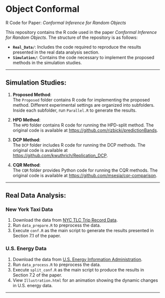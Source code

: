 # Object Conformal

R Code for Paper: *Conformal Inference for Random Objects*

This repository contains the R code used in the paper *Conformal Inference for Random Objects*. The structure of the repository is as follows:

- **`Real_Data/`**: Includes the code required to reproduce the results presented in the real data analysis section.
- **`Simulation/`**: Contains the code necessary to implement the proposed methods in the simulation studies.


---

## Simulation Studies:

1. **Proposed Method**:  
   The `Proposed` folder contains R code for implementing the proposed method. Different experimental settings are organized into subfolders. Inside each subfolder, run `Parallel.R` to generate the results.

2. **HPD Method**:  
   The `HPD` folder contains R code for running the HPD-split method. The original code is available at https://github.com/rizbicki/predictionBands.

3. **DCP Method**:  
   The `DCP` folder includes R code for running the DCP methods. The original code is available at https://github.com/kwuthrich/Replication_DCP.

4. **CQR Method**:  
   The `CQR` folder provides Python code for running the CQR methods. The original code is available at https://github.com/msesia/cqr-comparison.

---

## Real Data Analysis:

### **New York Taxi Data**
1. Download the data from [NYC TLC Trip Record Data](https://www.nyc.gov/site/tlc/about/tlc-trip-record-data.page).
2. Run `data_prepare.R` to preprocess the data.
3. Execute `conf.R` as the main script to generate the results presented in Section 7.1 of the paper.

### **U.S. Energy Data**
1. Download the data from [U.S. Energy Information Administration](https://www.eia.gov/electricity/data/state/).
2. Run `data_process.R` to preprocess the data.
3. Execute `split_conf.R` as the main script to produce the results in Section 7.2 of the paper.
4. View `Illustration.html` for an animation showing the dynamic changes in U.S. energy data.

---


